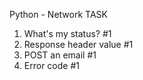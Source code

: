 Python - Network
TASK

1. What's my status? #1
2. Response header value #1
3. POST an email #1
4. Error code #1
